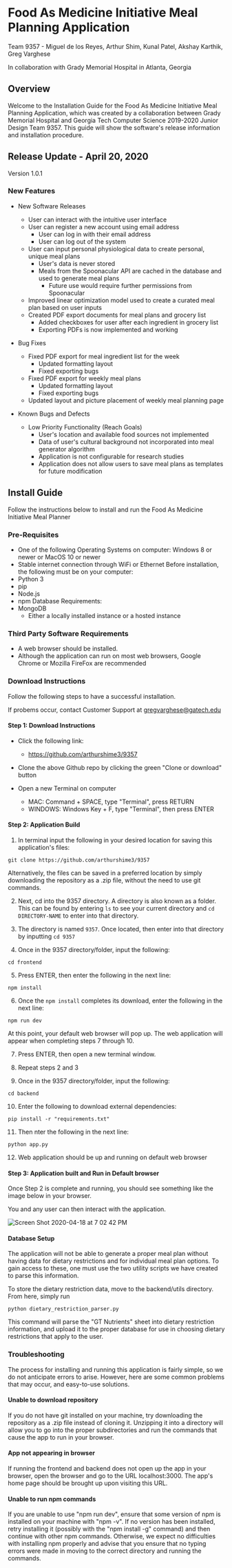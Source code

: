 # Food As Medicine Initiative Meal Planning Application
Team 9357 - Miguel de los Reyes, Arthur Shim, Kunal Patel, Akshay Karthik, Greg Varghese

In collaboration with Grady Memorial Hospital in Atlanta, Georgia

## Overview
Welcome to the Installation Guide for the Food As Medicine Initiative Meal Planning Application, which was created by a 
collaboration between Grady Memorial Hospital and Georgia Tech Computer Science 2019-2020 Junior Design Team 9357. This guide will show the software's release information and installation procedure. 

## Release Update - April 20, 2020
Version 1.0.1

### New Features
* New Software Releases
  * User can interact with the intuitive user interface
  * User can register a new account using email address
    * User can log in with their email address
    * User can log out of the system
  * User can input personal physiological data to create personal, unique meal plans
    * User's data is never stored
    * Meals from the Spoonacular API are cached in the database and used to generate meal plans
      * Future use would require further permissions from Spoonacular
  * Improved linear optimization model used to create a curated meal plan based on user inputs
  * Created PDF export documents for meal plans and grocery list
    * Added checkboxes for user after each ingredient in grocery list
    * Exporting PDFs is now implemented and working
  
* Bug Fixes
  * Fixed PDF export for meal ingredient list for the week
    * Updated formatting layout
    * Fixed exporting bugs 
  * Fixed PDF export for weekly meal plans
    * Updated formatting layout
    * Fixed exporting bugs
  * Updated layout and picture placement of weekly meal planning page
  
* Known Bugs and Defects
  * Low Priority Functionality (Reach Goals)
    * User's location and available food sources not implemented
    * Data of user's cultural background not incorporated into meal generator algorithm
    * Application is not configurable for research studies
    * Application does not allow users to save meal plans as templates for future modification

## Install Guide
Follow the instructions below to install and run the Food As Medicine Initiative Meal Planner

### Pre-Requisites
* One of the following Operating Systems on computer: Windows 8 or newer or MacOS 10 or newer
* Stable internet connection through WiFi or Ethernet
Before installation, the following must be on your computer:
* Python 3
* pip
* Node.js
* npm
Database Requirements:
* MongoDB
  * Either a locally installed instance or a hosted instance


### Third Party Software Requirements
* A web browser should be installed.
 * Although the application can run on most web browsers, Google Chrome or Mozilla FireFox are recommended


### Download Instructions
Follow the following steps to have a successful installation. 

If probems occur, contact Customer Support at gregvarghese@gatech.edu

#### Step 1: Download Instructions
* Click the following link:
  *  https://github.com/arthurshime3/9357
 
* Clone the above Github repo by clicking the green "Clone or download" button
 
* Open a new Terminal on computer 
  * MAC: Command + SPACE, type "Terminal", press RETURN
  * WINDOWS: Windows Key + F, type "Terminal", then press ENTER

#### Step 2: Application Build

   1. In terminal input the following in your desired location for saving this application's files:
   ```
   git clone https://github.com/arthurshime3/9357
   ```
   Alternatively, the files can be saved in a preferred location by simply downloading the repository as a .zip file,
   without the need to use git commands.
   
   2. Next, cd into the 9357 directory. A directory is also known as a folder. This can be found by entering `ls` to see your current directory and `cd DIRECTORY-NAME` to enter into that directory. 

   3. The directory is named `9357`. Once located, then enter into that directory by inputting `cd 9357`

   4. Once in the 9357 directory/folder, input the following:
   ```
   cd frontend
   ```
   5. Press ENTER, then enter the following in the next line:
   ```
   npm install

   ```
   6. Once the `npm install` completes its download, enter the following in the next line:
   ```
   npm run dev
   ```
   
   At this point, your default web browser will pop up. The web application will appear when completing steps 7 through 10.

   7. Press ENTER, then open a new terminal window.

   8. Repeat steps 2 and 3

   9. Once in the 9357 directory/folder, input the following:
   ```
   cd backend
   ```
   10. Enter the following to download external dependencies:
   ```
   pip install -r "requirements.txt"
   ```
   11. Then nter the following in the next line:
   ```
   python app.py
   ```
   12.  Web application should be up and running on default web browser

#### Step 3: Application built and Run in Default browser

Once Step 2 is complete and running, you should see something like the image below in your browser. 

You and any user can then interact with the application.

![Screen Shot 2020-04-18 at 7 02 42 PM](https://user-images.githubusercontent.com/46109868/79673414-82129980-81a7-11ea-8479-36583323bf01.png)

#### Database Setup

The application will not be able to generate a proper meal plan without having data for dietary restrictions and for individual meal plan options. To gain access to these, one must use the two utility scripts we have created to parse this information.

To store the dietary restriction data, move to the backend/utils directory. From here, simply run
   ```
   python dietary_restriction_parser.py
   ```
This command will parse the "GT Nutrients" sheet into dietary restriction information, and upload it to the proper database for use in choosing dietary restrictions that apply to the user.

### Troubleshooting

The process for installing and running this application is fairly simple, so we do not anticipate errors to arise. However, here are some common problems that may occur, and easy-to-use solutions.

#### Unable to download repository

If you do not have git installed on your machine, try downloading the repository as a .zip file instead of cloning it. Unzipping it into a directory will allow you to go into the proper subdirectories and run the commands that cause the app to run in your browser.

#### App not appearing in browser

If running the frontend and backend does not open up the app in your browser, open the browser and go to the URL localhost:3000. The app's home page should be brought up upon visiting this URL.

#### Unable to run npm commands

If you are unable to use "npm run dev", ensure that some version of npm is installed on your machine with "npm -v". If no version has been installed, retry installing it (possibly with the "npm install -g" command) and then continue with other npm commands. Otherwise, we expect no difficulties with installing npm properly and advise that you ensure that no typing errors were made in moving to the correct directory and running the commands.
